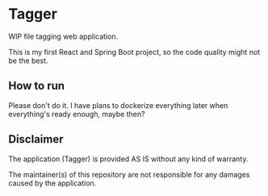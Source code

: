 # Tagger
WIP file tagging web application.

This is my first React and Spring Boot project, so the code quality might not be the best.

## How to run
Please don't do it. I have plans to dockerize everything later when everything's ready enough, maybe then? 

## Disclaimer
The application (Tagger) is provided AS IS without any kind of warranty.

The maintainer(s) of this repository are not responsible for any damages caused by the application. 

